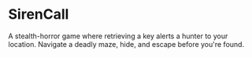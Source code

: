 # SirenCall
A stealth-horror game where retrieving a key alerts a hunter to your location. Navigate a deadly maze, hide, and escape before you're found.
